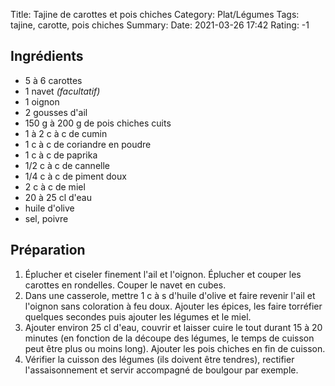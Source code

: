 Title: Tajine de carottes et pois chiches
Category: Plat/Légumes
Tags: tajine, carotte, pois chiches
Summary:
Date:  2021-03-26 17:42
Rating: -1

## Ingrédients
- 5 à 6 carottes
- 1 navet *(facultatif)*
- 1 oignon
- 2 gousses d'ail
- 150 g à 200 g de pois chiches cuits
- 1 à 2 c à c de cumin
- 1 c à c de coriandre en poudre
- 1 c à c de paprika
- 1/2 c à c de cannelle
- 1/4 c à c de piment doux
- 2 c à c de miel
- 20 à 25 cl d'eau
- huile d'olive
- sel, poivre 

## Préparation
1. Éplucher et ciseler finement l'ail et l'oignon. Éplucher et couper les carottes en rondelles. Couper le navet en cubes.
2. Dans une casserole, mettre 1 c à s d'huile d'olive et faire revenir l'ail et l'oignon sans coloration à feu doux. Ajouter les épices, les faire torréfier quelques secondes puis ajouter les légumes et le miel.
3. Ajouter environ 25 cl d'eau, couvrir et laisser cuire le tout durant 15 à 20 minutes (en fonction de la découpe des légumes, le temps de cuisson peut être plus ou moins long). Ajouter les pois chiches en fin de cuisson.
4. Vérifier la cuisson des légumes (ils doivent être tendres), rectifier l'assaisonnement et servir accompagné de boulgour par exemple.